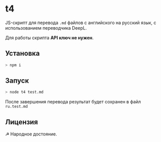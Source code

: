 # t4

JS-скрипт для перевода `.md` файлов с английского на русский язык, с использованием переводчика DeepL.

Для работы скрипта **API ключ не нужен**.

## Установка

```sh
> npm i
```

## Запуск

```sh
> node t4 test.md
```

После завершения перевода результат будет сохранен в файл `ru.test.md`

## Лицензия

☭ Народное достояние.
